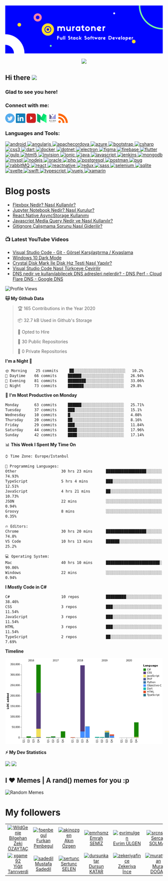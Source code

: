 ![Banner](https://github.com/muratoner/muratoner/blob/main/cover.jpg)

<!-- retro visitor counter -->
<p align="center"> 
  <img src="https://profile-counter.glitch.me/muratoner/count.svg" />
</p>

<!-- welcome message -->
<h2>Hi there <img src="https://media.giphy.com/media/hvRJCLFzcasrR4ia7z/giphy.gif" width="25px"></h2>

<h3>Glad to see you here!</h3>

<!-- Connect with me -->
<h3 align="left">Connect with me:</h3>
<p align="left">

<a href="https://twitter.com/muratonerr" target="blank"><img align="center" src="https://github.com/muratoner/muratoner/blob/main/assets/twitter.svg" alt="muratoner" height="30" width="30" /></a>
<a href="https://linkedin.com/in/muratoner" target="blank"><img align="center" src="https://github.com/muratoner/muratoner/blob/main/assets/linkedin.svg" alt="muratoner" height="30" width="30" /></a>
<a href="https://www.youtube.com/channel/UCitC_ZPcHmBcP_cxLPz04RQ?sub_confirmation=1" target="blank"><img align="center" src="https://github.com/muratoner/muratoner/blob/main/assets/youtube.svg" alt="muratoner" height="30" width="30" /></a>
<a href="https://medium.com/@onermurat" target="blank"><img align="center" src="https://github.com/muratoner/muratoner/blob/main/assets/medium.svg" alt="muratoner" height="30" width="30" /></a>
<a href="https://muratoner.net" target="blank"><img align="center" src="https://github.com/muratoner/muratoner/blob/main/assets/muratonernet.jpg" alt="Murat ÖNER Blog Sayfası" height="30" width="30" /></a>
<a href="https://muratoner.net/feed" target="blank"><img align="center" src="https://github.com/muratoner/muratoner/blob/main/assets/rss.svg" alt="Murat ÖNER Blog Sayfası" height="30" width="30" /></a>

</p>

<h3 align="left">Languages and Tools:</h3>
<p align="left"> <a href="https://developer.android.com" target="_blank"> <img src="https://devicons.github.io/devicon/devicon.git/icons/android/android-original-wordmark.svg" alt="android" width="40" height="40"/> </a> <a href="https://angular.io" target="_blank"> <img src="https://devicons.github.io/devicon/devicon.git/icons/angularjs/angularjs-original.svg" alt="angularjs" width="40" height="40"/> </a> <a href="https://cordova.apache.org/" target="_blank"> <img src="https://www.vectorlogo.zone/logos/apache_cordova/apache_cordova-icon.svg" alt="apachecordova" width="40" height="40"/> </a> <a href="https://azure.microsoft.com/en-in/" target="_blank"> <img src="https://www.vectorlogo.zone/logos/microsoft_azure/microsoft_azure-icon.svg" alt="azure" width="40" height="40"/> </a> <a href="https://getbootstrap.com" target="_blank"> <img src="https://devicons.github.io/devicon/devicon.git/icons/bootstrap/bootstrap-plain.svg" alt="bootstrap" width="40" height="40"/> </a> <a href="https://www.w3schools.com/cs/" target="_blank"> <img src="https://devicons.github.io/devicon/devicon.git/icons/csharp/csharp-original.svg" alt="csharp" width="40" height="40"/> </a> <a href="https://www.w3schools.com/css/" target="_blank"> <img src="https://devicons.github.io/devicon/devicon.git/icons/css3/css3-original-wordmark.svg" alt="css3" width="40" height="40"/> </a> <a href="https://dart.dev" target="_blank"> <img src="https://www.vectorlogo.zone/logos/dartlang/dartlang-icon.svg" alt="dart" width="40" height="40"/> </a> <a href="https://www.docker.com/" target="_blank"> <img src="https://devicons.github.io/devicon/devicon.git/icons/docker/docker-original-wordmark.svg" alt="docker" width="40" height="40"/> </a> <a href="https://dotnet.microsoft.com/" target="_blank"> <img src="https://devicons.github.io/devicon/devicon.git/icons/dot-net/dot-net-original-wordmark.svg" alt="dotnet" width="40" height="40"/> </a> <a href="https://www.electronjs.org" target="_blank"> <img src="https://devicons.github.io/devicon/devicon.git/icons/electron/electron-original.svg" alt="electron" width="40" height="40"/> </a> <a href="https://www.figma.com/" target="_blank"> <img src="https://www.vectorlogo.zone/logos/figma/figma-icon.svg" alt="figma" width="40" height="40"/> </a> <a href="https://firebase.google.com/" target="_blank"> <img src="https://www.vectorlogo.zone/logos/firebase/firebase-icon.svg" alt="firebase" width="40" height="40"/> </a> <a href="https://flutter.dev" target="_blank"> <img src="https://www.vectorlogo.zone/logos/flutterio/flutterio-icon.svg" alt="flutter" width="40" height="40"/> </a> <a href="https://gulpjs.com" target="_blank"> <img src="https://devicons.github.io/devicon/devicon.git/icons/gulp/gulp-plain.svg" alt="gulp" width="40" height="40"/> </a> <a href="https://www.w3.org/html/" target="_blank"> <img src="https://devicons.github.io/devicon/devicon.git/icons/html5/html5-original-wordmark.svg" alt="html5" width="40" height="40"/> </a> <a href="https://www.invisionapp.com/" target="_blank"> <img src="https://www.vectorlogo.zone/logos/invisionapp/invisionapp-icon.svg" alt="invision" width="40" height="40"/> </a> <a href="https://ionicframework.com" target="_blank"> <img src="https://upload.wikimedia.org/wikipedia/commons/d/d1/Ionic_Logo.svg" alt="ionic" width="40" height="40"/> </a> <a href="https://www.java.com" target="_blank"> <img src="https://devicons.github.io/devicon/devicon.git/icons/java/java-original-wordmark.svg" alt="java" width="40" height="40"/> </a> <a href="https://developer.mozilla.org/en-US/docs/Web/JavaScript" target="_blank"> <img src="https://devicons.github.io/devicon/devicon.git/icons/javascript/javascript-original.svg" alt="javascript" width="40" height="40"/> </a> <a href="https://www.jenkins.io" target="_blank"> <img src="https://www.vectorlogo.zone/logos/jenkins/jenkins-icon.svg" alt="jenkins" width="40" height="40"/> </a> <a href="https://www.mongodb.com/" target="_blank"> <img src="https://devicons.github.io/devicon/devicon.git/icons/mongodb/mongodb-original-wordmark.svg" alt="mongodb" width="40" height="40"/> </a> <a href="https://www.mysql.com/" target="_blank"> <img src="https://devicons.github.io/devicon/devicon.git/icons/mysql/mysql-original-wordmark.svg" alt="mysql" width="40" height="40"/> </a> <a href="https://nodejs.org" target="_blank"> <img src="https://devicons.github.io/devicon/devicon.git/icons/nodejs/nodejs-original-wordmark.svg" alt="nodejs" width="40" height="40"/> </a> <a href="https://www.oracle.com/" target="_blank"> <img src="https://devicons.github.io/devicon/devicon.git/icons/oracle/oracle-original.svg" alt="oracle" width="40" height="40"/> </a> <a href="https://www.php.net" target="_blank"> <img src="https://devicons.github.io/devicon/devicon.git/icons/php/php-original.svg" alt="php" width="40" height="40"/> </a> <a href="https://www.postgresql.org" target="_blank"> <img src="https://devicons.github.io/devicon/devicon.git/icons/postgresql/postgresql-original-wordmark.svg" alt="postgresql" width="40" height="40"/> </a> <a href="https://postman.com" target="_blank"> <img src="https://www.vectorlogo.zone/logos/getpostman/getpostman-icon.svg" alt="postman" width="40" height="40"/> </a> <a href="https://pugjs.org" target="_blank"> <img src="https://cdn.worldvectorlogo.com/logos/pug.svg" alt="pug" width="40" height="40"/> </a> <a href="https://www.rabbitmq.com" target="_blank"> <img src="https://www.vectorlogo.zone/logos/rabbitmq/rabbitmq-icon.svg" alt="rabbitMQ" width="40" height="40"/> </a> <a href="https://reactjs.org/" target="_blank"> <img src="https://devicons.github.io/devicon/devicon.git/icons/react/react-original-wordmark.svg" alt="react" width="40" height="40"/> </a> <a href="https://reactnative.dev/" target="_blank"> <img src="https://reactnative.dev/img/header_logo.svg" alt="reactnative" width="40" height="40"/> </a> <a href="https://redux.js.org" target="_blank"> <img src="https://devicons.github.io/devicon/devicon.git/icons/redux/redux-original.svg" alt="redux" width="40" height="40"/> </a> <a href="https://sass-lang.com" target="_blank"> <img src="https://devicons.github.io/devicon/devicon.git/icons/sass/sass-original.svg" alt="sass" width="40" height="40"/> </a> <a href="https://www.selenium.dev" target="_blank"> <img src="https://raw.githubusercontent.com/detain/svg-logos/780f25886640cef088af994181646db2f6b1a3f8/svg/selenium-logo.svg" alt="selenium" width="40" height="40"/> </a> <a href="https://www.sqlite.org/" target="_blank"> <img src="https://www.vectorlogo.zone/logos/sqlite/sqlite-icon.svg" alt="sqlite" width="40" height="40"/> </a> <a href="https://svelte.dev" target="_blank"> <img src="https://upload.wikimedia.org/wikipedia/commons/1/1b/Svelte_Logo.svg" alt="svelte" width="40" height="40"/> </a> <a href="https://developer.apple.com/swift/" target="_blank"> <img src="https://devicons.github.io/devicon/devicon.git/icons/swift/swift-original-wordmark.svg" alt="swift" width="40" height="40"/> </a> <a href="https://www.typescriptlang.org/" target="_blank"> <img src="https://devicons.github.io/devicon/devicon.git/icons/typescript/typescript-original.svg" alt="typescript" width="40" height="40"/> </a> <a href="https://vuejs.org/" target="_blank"> <img src="https://devicons.github.io/devicon/devicon.git/icons/vuejs/vuejs-original-wordmark.svg" alt="vuejs" width="40" height="40"/> </a> <a href="https://dotnet.microsoft.com/apps/xamarin" target="_blank"> <img src="https://raw.githubusercontent.com/detain/svg-logos/780f25886640cef088af994181646db2f6b1a3f8/svg/xamarin.svg" alt="xamarin" width="40" height="40"/> </a> </p>

# Blog posts

<!-- BLOG-POST-LIST:START -->
- [Flexbox Nedir? Nasıl Kullanılır?](https://www.muratoner.net/css/flexbox-nedir-nasil-kullanilir)
- [Jupyter Notebook Nedir? Nasıl Kurulur?](https://www.muratoner.net/genel/jupyter-notebook-nedir-nasil-kurulur)
- [React Native AsyncStorage Kullanımı](https://www.muratoner.net/react-native/react-native-asyncstorage-kullanimi)
- [Javascript Media Query Nedir ve Nasıl Kullanılır?](https://www.muratoner.net/javascript/javascript-media-query-nedir-ve-nasil-kullanilir)
- [Gitignore Çalışmama Sorunu Nasıl Giderilir?](https://www.muratoner.net/git/gitignore-calismama-sorunu-nasil-giderilir)
<!-- BLOG-POST-LIST:END -->

### 📺 Latest YouTube Videos
<!-- YOUTUBE:START -->
- [Visual Studio Code - Git - Görsel Karşılaştırma / Kıyaslama](https://www.youtube.com/watch?v=vjEX3YB-jaI)
- [Windows 10 Dark Mode](https://www.youtube.com/watch?v=dxiUIljAxF4)
- [Crystal Disk Mark İle Disk Hız Testi Nasıl Yapılır?](https://www.youtube.com/watch?v=2w2QHVyUHrI)
- [Visual Studio Code Nasıl Türkçeye Çevirilir](https://www.youtube.com/watch?v=oLDEgja8WOc)
- [DNS nedir ve kullanılabilecek DNS adresleri nelerdir? - DNS Perf - Cloud Flare DNS - Google DNS](https://www.youtube.com/watch?v=8XVl449eYH4)
<!-- YOUTUBE:END -->

<!--START_SECTION:waka-->
![Profile Views](http://img.shields.io/badge/Profile%20Views-19-blue)

**🐱 My Github Data** 

> 🏆 165 Contributions in the Year 2020
 > 
> 📦 32.7 kB Used in Github's Storage 
 > 
> 💼 Opted to Hire
 > 
> 📜 30 Public Repositories 
 > 
> 🔑 0 Private Repositories  
 > 
**I'm a Night 🦉** 

```text
🌞 Morning    25 commits     ██░░░░░░░░░░░░░░░░░░░░░░░   10.2% 
🌆 Daytime    66 commits     ██████░░░░░░░░░░░░░░░░░░░   26.94% 
🌃 Evening    81 commits     ████████░░░░░░░░░░░░░░░░░   33.06% 
🌙 Night      73 commits     ███████░░░░░░░░░░░░░░░░░░   29.8%

```
📅 **I'm Most Productive on Monday** 

```text
Monday       63 commits     ██████░░░░░░░░░░░░░░░░░░░   25.71% 
Tuesday      37 commits     ███░░░░░░░░░░░░░░░░░░░░░░   15.1% 
Wednesday    10 commits     █░░░░░░░░░░░░░░░░░░░░░░░░   4.08% 
Thursday     20 commits     ██░░░░░░░░░░░░░░░░░░░░░░░   8.16% 
Friday       29 commits     ███░░░░░░░░░░░░░░░░░░░░░░   11.84% 
Saturday     44 commits     ████░░░░░░░░░░░░░░░░░░░░░   17.96% 
Sunday       42 commits     ████░░░░░░░░░░░░░░░░░░░░░   17.14%

```


📊 **This Week I Spent My Time On** 

```text
⌚︎ Time Zone: Europe/Istanbul

💬 Programming Languages: 
Other                    30 hrs 23 mins      ██████████████████░░░░░░░   74.93% 
TypeScript               5 hrs 4 mins        ███░░░░░░░░░░░░░░░░░░░░░░   12.51% 
JavaScript               4 hrs 21 mins       ██░░░░░░░░░░░░░░░░░░░░░░░   10.73% 
JSON                     22 mins             ░░░░░░░░░░░░░░░░░░░░░░░░░   0.94% 
Groovy                   8 mins              ░░░░░░░░░░░░░░░░░░░░░░░░░   0.35%

🔥 Editors: 
Chrome                   30 hrs 20 mins      ██████████████████░░░░░░░   74.8% 
VS Code                  10 hrs 13 mins      ██████░░░░░░░░░░░░░░░░░░░   25.2%

💻 Operating System: 
Mac                      40 hrs 10 mins      ████████████████████████░   99.06% 
Windows                  22 mins             ░░░░░░░░░░░░░░░░░░░░░░░░░   0.94%

```

**I Mostly Code in C#** 

```text
C#                       10 repos            █████████░░░░░░░░░░░░░░░░   38.46% 
CSS                      3 repos             ███░░░░░░░░░░░░░░░░░░░░░░   11.54% 
JavaScript               3 repos             ███░░░░░░░░░░░░░░░░░░░░░░   11.54% 
HTML                     3 repos             ███░░░░░░░░░░░░░░░░░░░░░░   11.54% 
TypeScript               2 repos             ██░░░░░░░░░░░░░░░░░░░░░░░   7.69%

```


**Timeline**

![Chart not found](https://raw.githubusercontent.com/muratoner/muratoner/master/charts/bar_graph.png) 


<!--END_SECTION:waka-->

<!-- GitHub stats -->

<b>⚡ My Dev Statistics</b>

<p>
<!-- GitHub Stats -->
<img height="180em" src="https://github-readme-stats.vercel.app/api?username=muratoner&show_icons=true&theme=radical&hide_border=true" />

<!-- Most Used Languages -->
<img height="180em" src="https://github-readme-stats.vercel.app/api/top-langs/?username=muratoner&theme=radical&exclude_repo=KNN-Image-Classification&show_icons=true&hide_border=true&layout=compact&langs_count=8"/>
</p>

## I ❤️ Memes | A rand() memes for you :p

<img alt="Random Memes" src="https://web.ohidur.com/memes/random.jpg?_n=4">

# My followers

<!--START_SECTION:top-followers-->
<table>
  <tr>
    <td align="center">
      <a href="https://github.com/WildGenie">
        <img src="https://avatars2.githubusercontent.com/u/39780" width="100px;" alt="WildGenie"/>
      </a>
      <br />
      <a href="https://github.com/WildGenie">Bilgehan Zeki ÖZAYTAÇ</a>
    </td>
    <td align="center">
      <a href="https://github.com/fpenbegul">
        <img src="https://avatars2.githubusercontent.com/u/18633771" width="100px;" alt="fpenbegul"/>
      </a>
      <br />
      <a href="https://github.com/fpenbegul">Furkan Penbegul</a>
    </td>
    <td align="center">
      <a href="https://github.com/akinozgen">
        <img src="https://avatars2.githubusercontent.com/u/9608963" width="100px;" alt="akinozgen"/>
      </a>
      <br />
      <a href="https://github.com/akinozgen">Akın Özgen</a>
    </td>
    <td align="center">
      <a href="https://github.com/emrhsmz">
        <img src="https://avatars2.githubusercontent.com/u/7373342" width="100px;" alt="emrhsmz"/>
      </a>
      <br />
      <a href="https://github.com/emrhsmz">Emrah SEMİZ</a>
    </td>
    <td align="center">
      <a href="https://github.com/evrimulgen">
        <img src="https://avatars2.githubusercontent.com/u/2697806" width="100px;" alt="evrimulgen"/>
      </a>
      <br />
      <a href="https://github.com/evrimulgen">Evrim ÜLGEN</a>
    </td>
    <td align="center">
      <a href="https://github.com/srcnslmz">
        <img src="https://avatars2.githubusercontent.com/u/5118832" width="100px;" alt="srcnslmz"/>
      </a>
      <br />
      <a href="https://github.com/srcnslmz">Sercan SOLMAZ</a>
    </td>
    <td align="center">
      <a href="https://github.com/akinayturan">
        <img src="https://avatars2.githubusercontent.com/u/3206344" width="100px;" alt="akinayturan"/>
      </a>
      <br />
      <a href="https://github.com/akinayturan">Akın Ayturan</a>
    </td>
  </tr>
  <tr>
    <td align="center">
      <a href="https://github.com/xgame92">
        <img src="https://avatars2.githubusercontent.com/u/10054568" width="100px;" alt="xgame92"/>
      </a>
      <br />
      <a href="https://github.com/xgame92">Yiğit Tanrıverdi</a>
    </td>
    <td align="center">
      <a href="https://github.com/sadedil">
        <img src="https://avatars2.githubusercontent.com/u/2132971" width="100px;" alt="sadedil"/>
      </a>
      <br />
      <a href="https://github.com/sadedil">Mustafa Sadedil</a>
    </td>
    <td align="center">
      <a href="https://github.com/sertunc">
        <img src="https://avatars2.githubusercontent.com/u/6024003" width="100px;" alt="sertunc"/>
      </a>
      <br />
      <a href="https://github.com/sertunc">Sertunc SELEN</a>
    </td>
    <td align="center">
      <a href="https://github.com/dursunkatar">
        <img src="https://avatars2.githubusercontent.com/u/45147011" width="100px;" alt="dursunkatar"/>
      </a>
      <br />
      <a href="https://github.com/dursunkatar">Dursun KATAR</a>
    </td>
    <td align="center">
      <a href="https://github.com/zekeriyafince">
        <img src="https://avatars2.githubusercontent.com/u/17789424" width="100px;" alt="zekeriyafince"/>
      </a>
      <br />
      <a href="https://github.com/zekeriyafince">Zekeriya İnce</a>
    </td>
    <td align="center">
      <a href="https://github.com/murattdogan">
        <img src="https://avatars2.githubusercontent.com/u/5677481" width="100px;" alt="murattdogan"/>
      </a>
      <br />
      <a href="https://github.com/murattdogan">Murat DOĞAN</a>
    </td>
    <td align="center">
      <a href="https://github.com/salihseker">
        <img src="https://avatars2.githubusercontent.com/u/6261445" width="100px;" alt="salihseker"/>
      </a>
      <br />
      <a href="https://github.com/salihseker">Salih ŞEKER</a>
    </td>
  </tr>
</table>
<!--END_SECTION:top-followers-->
